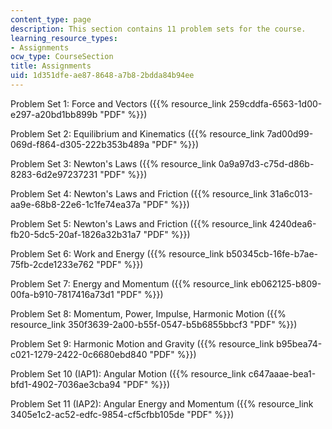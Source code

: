 ```yaml
---
content_type: page
description: This section contains 11 problem sets for the course.
learning_resource_types:
- Assignments
ocw_type: CourseSection
title: Assignments
uid: 1d351dfe-ae87-8648-a7b8-2bdda84b94ee
---
```


Problem Set 1: Force and Vectors ({{% resource_link 259cddfa-6563-1d00-e297-a20bd1bb899b "PDF" %}})

Problem Set 2: Equilibrium and Kinematics ({{% resource_link 7ad00d99-069d-f864-d305-222b353b489a "PDF" %}})

Problem Set 3: Newton's Laws ({{% resource_link 0a9a97d3-c75d-d86b-8283-6d2e97237231 "PDF" %}})

Problem Set 4: Newton's Laws and Friction ({{% resource_link 31a6c013-aa9e-68b8-22e6-1c1fe74ea37a "PDF" %}})

Problem Set 5: Newton's Laws and Friction ({{% resource_link 4240dea6-fb20-5dc5-20af-1826a32b31a7 "PDF" %}})

Problem Set 6: Work and Energy ({{% resource_link b50345cb-16fe-b7ae-75fb-2cde1233e762 "PDF" %}})

Problem Set 7: Energy and Momentum ({{% resource_link eb062125-b809-00fa-b910-7817416a73d1 "PDF" %}})

Problem Set 8: Momentum, Power, Impulse, Harmonic Motion ({{% resource_link 350f3639-2a00-b55f-0547-b5b6855bbcf3 "PDF" %}})

Problem Set 9: Harmonic Motion and Gravity ({{% resource_link b95bea74-c021-1279-2422-0c6680ebd840 "PDF" %}})

Problem Set 10 (IAP1): Angular Motion ({{% resource_link c647aaae-bea1-bfd1-4902-7036ae3cba94 "PDF" %}})

Problem Set 11 (IAP2): Angular Energy and Momentum ({{% resource_link 3405e1c2-ac52-edfc-9854-cf5cfbb105de "PDF" %}})